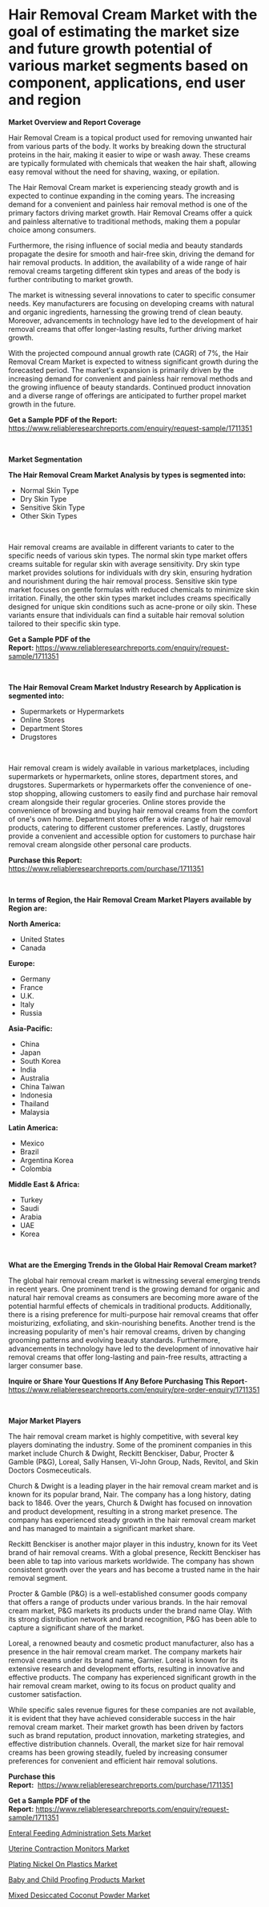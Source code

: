 <p><h1>Hair Removal Cream Market with the goal of estimating the market size and future growth potential of various market segments based on component, applications, end user and region</h1></p><p><strong>Market Overview and Report Coverage</strong></p>
<p><p>Hair Removal Cream is a topical product used for removing unwanted hair from various parts of the body. It works by breaking down the structural proteins in the hair, making it easier to wipe or wash away. These creams are typically formulated with chemicals that weaken the hair shaft, allowing easy removal without the need for shaving, waxing, or epilation.</p><p>The Hair Removal Cream market is experiencing steady growth and is expected to continue expanding in the coming years. The increasing demand for a convenient and painless hair removal method is one of the primary factors driving market growth. Hair Removal Creams offer a quick and painless alternative to traditional methods, making them a popular choice among consumers.</p><p>Furthermore, the rising influence of social media and beauty standards propagate the desire for smooth and hair-free skin, driving the demand for hair removal products. In addition, the availability of a wide range of hair removal creams targeting different skin types and areas of the body is further contributing to market growth.</p><p>The market is witnessing several innovations to cater to specific consumer needs. Key manufacturers are focusing on developing creams with natural and organic ingredients, harnessing the growing trend of clean beauty. Moreover, advancements in technology have led to the development of hair removal creams that offer longer-lasting results, further driving market growth.</p><p>With the projected compound annual growth rate (CAGR) of 7%, the Hair Removal Cream Market is expected to witness significant growth during the forecasted period. The market's expansion is primarily driven by the increasing demand for convenient and painless hair removal methods and the growing influence of beauty standards. Continued product innovation and a diverse range of offerings are anticipated to further propel market growth in the future.</p></p>
<p><strong>Get a Sample PDF of the Report:</strong> <a href="https://www.reliableresearchreports.com/enquiry/request-sample/1711351">https://www.reliableresearchreports.com/enquiry/request-sample/1711351</a></p>
<p>&nbsp;</p>
<p><strong>Market Segmentation</strong></p>
<p><strong>The Hair Removal Cream Market Analysis by types is segmented into:</strong></p>
<p><ul><li>Normal Skin Type</li><li>Dry Skin Type</li><li>Sensitive Skin Type</li><li>Other Skin Types</li></ul></p>
<p>&nbsp;</p>
<p><p>Hair removal creams are available in different variants to cater to the specific needs of various skin types. The normal skin type market offers creams suitable for regular skin with average sensitivity. Dry skin type market provides solutions for individuals with dry skin, ensuring hydration and nourishment during the hair removal process. Sensitive skin type market focuses on gentle formulas with reduced chemicals to minimize skin irritation. Finally, the other skin types market includes creams specifically designed for unique skin conditions such as acne-prone or oily skin. These variants ensure that individuals can find a suitable hair removal solution tailored to their specific skin type.</p></p>
<p><strong>Get a Sample PDF of the Report:</strong>&nbsp;<a href="https://www.reliableresearchreports.com/enquiry/request-sample/1711351">https://www.reliableresearchreports.com/enquiry/request-sample/1711351</a></p>
<p>&nbsp;</p>
<p><strong>The Hair Removal Cream Market Industry Research by Application is segmented into:</strong></p>
<p><ul><li>Supermarkets or Hypermarkets</li><li>Online Stores</li><li>Department Stores</li><li>Drugstores</li></ul></p>
<p>&nbsp;</p>
<p><p>Hair removal cream is widely available in various marketplaces, including supermarkets or hypermarkets, online stores, department stores, and drugstores. Supermarkets or hypermarkets offer the convenience of one-stop shopping, allowing customers to easily find and purchase hair removal cream alongside their regular groceries. Online stores provide the convenience of browsing and buying hair removal creams from the comfort of one's own home. Department stores offer a wide range of hair removal products, catering to different customer preferences. Lastly, drugstores provide a convenient and accessible option for customers to purchase hair removal cream alongside other personal care products.</p></p>
<p><strong>Purchase this Report:</strong>&nbsp; <a href="https://www.reliableresearchreports.com/purchase/1711351">https://www.reliableresearchreports.com/purchase/1711351</a></p>
<p>&nbsp;</p>
<p><strong>In terms of Region, the Hair Removal Cream Market Players available by Region are:</strong></p>
<p>
    <p> <strong> North America: </strong>
        <ul>
            <li>United States</li>
            <li>Canada</li>
        </ul>
        </p> 
    <p> <strong> Europe: </strong>
        <ul>
            <li>Germany</li>
            <li>France</li>
            <li>U.K.</li>
            <li>Italy</li>
            <li>Russia</li>
        </ul>
        </p> 
    <p> <strong> Asia-Pacific: </strong>
        <ul>
            <li>China</li>
            <li>Japan</li>
            <li>South Korea</li>
            <li>India</li>
            <li>Australia</li>
            <li>China Taiwan</li>
            <li>Indonesia</li>
            <li>Thailand</li>
            <li>Malaysia</li>
        </ul>
        </p> 
    <p> <strong> Latin America: </strong>
        <ul>
            <li>Mexico</li>
            <li>Brazil</li>
            <li>Argentina Korea</li>
            <li>Colombia</li>
        </ul>
        </p> 
    <p> <strong> Middle East & Africa: </strong>
        <ul>
            <li>Turkey</li>
            <li>Saudi</li>
            <li>Arabia</li>
            <li>UAE</li>
            <li>Korea</li>
        </ul>
    </p>
    </p>
<p>&nbsp;</p>
<p><strong>What are the Emerging Trends in the Global Hair Removal Cream market?</strong></p>
<p><p>The global hair removal cream market is witnessing several emerging trends in recent years. One prominent trend is the growing demand for organic and natural hair removal creams as consumers are becoming more aware of the potential harmful effects of chemicals in traditional products. Additionally, there is a rising preference for multi-purpose hair removal creams that offer moisturizing, exfoliating, and skin-nourishing benefits. Another trend is the increasing popularity of men's hair removal creams, driven by changing grooming patterns and evolving beauty standards. Furthermore, advancements in technology have led to the development of innovative hair removal creams that offer long-lasting and pain-free results, attracting a larger consumer base.</p></p>
<p><strong>Inquire or Share Your Questions If Any Before Purchasing This Report</strong>- <a href="https://www.reliableresearchreports.com/enquiry/pre-order-enquiry/1711351">https://www.reliableresearchreports.com/enquiry/pre-order-enquiry/1711351</a></p>
<p>&nbsp;</p>
<p><strong>Major Market Players</strong></p>
<p><p>The hair removal cream market is highly competitive, with several key players dominating the industry. Some of the prominent companies in this market include Church & Dwight, Reckitt Benckiser, Dabur, Procter & Gamble (P&G), Loreal, Sally Hansen, Vi-John Group, Nads, Revitol, and Skin Doctors Cosmeceuticals.</p><p>Church & Dwight is a leading player in the hair removal cream market and is known for its popular brand, Nair. The company has a long history, dating back to 1846. Over the years, Church & Dwight has focused on innovation and product development, resulting in a strong market presence. The company has experienced steady growth in the hair removal cream market and has managed to maintain a significant market share.</p><p>Reckitt Benckiser is another major player in this industry, known for its Veet brand of hair removal creams. With a global presence, Reckitt Benckiser has been able to tap into various markets worldwide. The company has shown consistent growth over the years and has become a trusted name in the hair removal segment.</p><p>Procter & Gamble (P&G) is a well-established consumer goods company that offers a range of products under various brands. In the hair removal cream market, P&G markets its products under the brand name Olay. With its strong distribution network and brand recognition, P&G has been able to capture a significant share of the market.</p><p>Loreal, a renowned beauty and cosmetic product manufacturer, also has a presence in the hair removal cream market. The company markets hair removal creams under its brand name, Garnier. Loreal is known for its extensive research and development efforts, resulting in innovative and effective products. The company has experienced significant growth in the hair removal cream market, owing to its focus on product quality and customer satisfaction.</p><p>While specific sales revenue figures for these companies are not available, it is evident that they have achieved considerable success in the hair removal cream market. Their market growth has been driven by factors such as brand reputation, product innovation, marketing strategies, and effective distribution channels. Overall, the market size for hair removal creams has been growing steadily, fueled by increasing consumer preferences for convenient and efficient hair removal solutions.</p></p>
<p><strong>Purchase this Report:</strong>&nbsp;&nbsp;<a href="https://www.reliableresearchreports.com/purchase/1711351">https://www.reliableresearchreports.com/purchase/1711351</a></p>
<p></p>
<p><strong>Get a Sample PDF of the Report:</strong>&nbsp;<a href="https://www.reliableresearchreports.com/enquiry/request-sample/1711351">https://www.reliableresearchreports.com/enquiry/request-sample/1711351</a></p>
<p><p><a href="https://medium.com/@trystanward/enteral-feeding-administration-sets-market-the-key-to-successful-business-strategy-forecast-till-1f7e32d507fc">Enteral Feeding Administration Sets Market</a></p><p><a href="https://medium.com/@twilabailey2000/uterine-contraction-monitors-market-analysis-its-cagr-market-segmentation-and-global-industry-dfd3c1c73d9d">Uterine Contraction Monitors Market</a></p><p><a href="https://github.com/RoccoManning/Market-Research-Report-List-2/blob/main/plating-nickel-on-plastics-market.md">Plating Nickel On Plastics Market</a></p><p><a href="https://medium.com/@tyreldooley/baby-and-child-proofing-products-market-trends-forecast-and-competitive-analysis-to-2030-be3b4ec67d34">Baby and Child Proofing Products Market</a></p><p><a href="https://medium.com/@chazmonahan2023/mixed-desiccated-coconut-powder-market-insight-market-trends-growth-forecasted-from-2023-to-2030-680e374a68d4">Mixed Desiccated Coconut Powder Market</a></p></p>